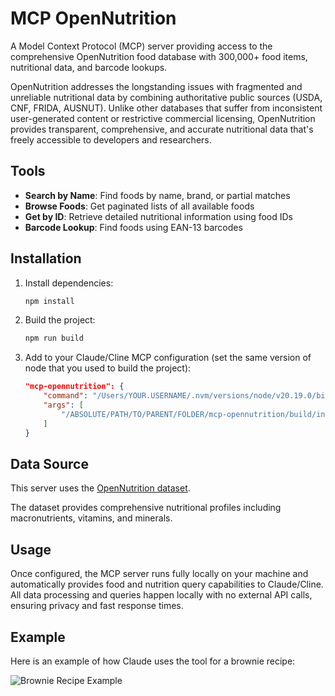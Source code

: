 # MCP OpenNutrition

A Model Context Protocol (MCP) server providing access to the comprehensive OpenNutrition food database with 300,000+ food items, nutritional data, and barcode lookups.

OpenNutrition addresses the longstanding issues with fragmented and unreliable nutritional data by combining authoritative public sources (USDA, CNF, FRIDA, AUSNUT). Unlike other databases that suffer from inconsistent user-generated content or restrictive commercial licensing, OpenNutrition provides transparent, comprehensive, and accurate nutritional data that's freely accessible to developers and researchers.

## Tools

- **Search by Name**: Find foods by name, brand, or partial matches
- **Browse Foods**: Get paginated lists of all available foods
- **Get by ID**: Retrieve detailed nutritional information using food IDs
- **Barcode Lookup**: Find foods using EAN-13 barcodes

## Installation

1. Install dependencies:
   ```bash
   npm install
   ```

2. Build the project:
   ```bash
   npm run build
   ```

3. Add to your Claude/Cline MCP configuration (set the same version of node that you used to build the project):
   ```json
   "mcp-opennutrition": {
       "command": "/Users/YOUR.USERNAME/.nvm/versions/node/v20.19.0/bin/node",
       "args": [
           "/ABSOLUTE/PATH/TO/PARENT/FOLDER/mcp-opennutrition/build/index.js"
       ]
   }
   ```

## Data Source

This server uses the [OpenNutrition dataset](https://www.opennutrition.app/).

The dataset provides comprehensive nutritional profiles including macronutrients, vitamins, and minerals.

## Usage

Once configured, the MCP server runs fully locally on your machine and automatically provides food and nutrition query capabilities to Claude/Cline. All data processing and queries happen locally with no external API calls, ensuring privacy and fast response times.

## Example

Here is an example of how Claude uses the tool for a brownie recipe:

![Brownie Recipe Example](readme_example.png)
